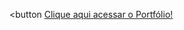 <button <a href="https://climacobnu.github.io/Portfolio/"  rel="noopener noreferrer" target="_blank">Clique aqui acessar o Portfólio!</a></button> 


